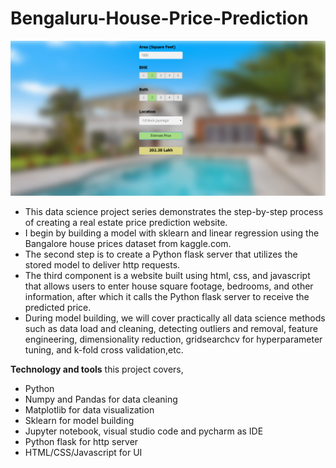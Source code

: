 # Bengaluru-House-Price-Prediction

![Screenshot Predictor](https://github.com/Duraiprasanth25/Machine_Learning_Projects/blob/main/Bengaluru-House-Price-Prediction/BHP_website.PNG)

- This data science project series demonstrates the step-by-step process of creating a real estate price prediction website.
- I begin by building a model with sklearn and linear regression using the Bangalore house prices dataset from kaggle.com.
- The second step is to create a Python flask server that utilizes the stored model to deliver http requests.
- The third component is a website built using html, css, and javascript that allows users to enter house square footage, bedrooms, and other information, after which it calls the Python flask server to receive the predicted price.
-  During model building, we will cover practically all data science methods such as data load and cleaning, detecting outliers and removal, feature engineering, dimensionality reduction, gridsearchcv for hyperparameter tuning, and k-fold cross validation,etc. 

**Technology and tools** this project covers,

- Python
- Numpy and Pandas for data cleaning
- Matplotlib for data visualization
- Sklearn for model building
- Jupyter notebook, visual studio code and pycharm as IDE
- Python flask for http server
- HTML/CSS/Javascript for UI

